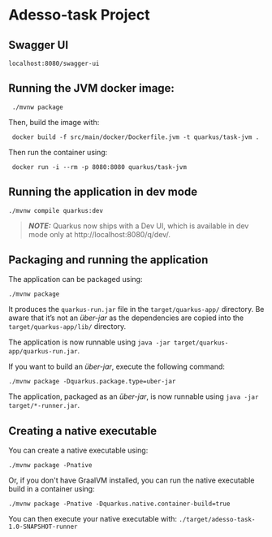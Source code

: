 # Adesso-task Project

## Swagger UI
```shell script
localhost:8080/swagger-ui
```

## Running the JVM docker image:

```shell script
 ./mvnw package
```
 Then, build the image with:

```shell script
 docker build -f src/main/docker/Dockerfile.jvm -t quarkus/task-jvm .
```

 Then run the container using:

```shell script
 docker run -i --rm -p 8080:8080 quarkus/task-jvm
```

## Running the application in dev mode
```shell script
./mvnw compile quarkus:dev
```

> **_NOTE:_**  Quarkus now ships with a Dev UI, which is available in dev mode only at http://localhost:8080/q/dev/.

## Packaging and running the application

The application can be packaged using:

```shell script
./mvnw package
```

It produces the `quarkus-run.jar` file in the `target/quarkus-app/` directory. Be aware that it’s not an _über-jar_ as
the dependencies are copied into the `target/quarkus-app/lib/` directory.

The application is now runnable using `java -jar target/quarkus-app/quarkus-run.jar`.

If you want to build an _über-jar_, execute the following command:

```shell script
./mvnw package -Dquarkus.package.type=uber-jar
```

The application, packaged as an _über-jar_, is now runnable using `java -jar target/*-runner.jar`.

## Creating a native executable

You can create a native executable using:

```shell script
./mvnw package -Pnative
```

Or, if you don't have GraalVM installed, you can run the native executable build in a container using:

```shell script
./mvnw package -Pnative -Dquarkus.native.container-build=true
```

You can then execute your native executable with: `./target/adesso-task-1.0-SNAPSHOT-runner`